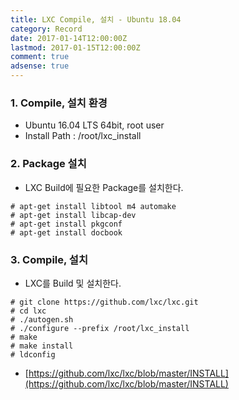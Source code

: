 ```yaml
---
title: LXC Compile, 설치 - Ubuntu 18.04
category: Record
date: 2017-01-14T12:00:00Z
lastmod: 2017-01-15T12:00:00Z
comment: true
adsense: true
---
```


### 1. Compile, 설치 환경

* Ubuntu 16.04 LTS 64bit, root user
* Install Path : /root/lxc_install

### 2. Package 설치

* LXC Build에 필요한 Package를 설치한다.

~~~
# apt-get install libtool m4 automake
# apt-get install libcap-dev
# apt-get install pkgconf
# apt-get install docbook
~~~

### 3. Compile, 설치

* LXC를 Build 및 설치한다.

~~~
# git clone https://github.com/lxc/lxc.git
# cd lxc
# ./autogen.sh
# ./configure --prefix /root/lxc_install
# make
# make install
# ldconfig
~~~

* [https://github.com/lxc/lxc/blob/master/INSTALL](https://github.com/lxc/lxc/blob/master/INSTALL)
